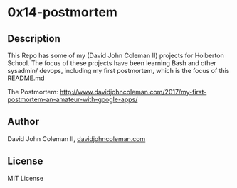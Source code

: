 # 0x14-postmortem

## Description

This Repo has some of my (David John Coleman II) projects for Holberton School.
The focus of these projects have been learning Bash and other sysadmin/ devops,
including my first postmortem, which is the focus of this README.md

The Postmortem:
http://www.davidjohncoleman.com/2017/my-first-postmortem-an-amateur-with-google-apps/

## Author

David John Coleman II, [davidjohncoleman.com](http://www.davidjohncoleman.com/)

## License

MIT License

